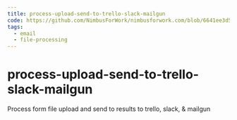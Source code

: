 ```yaml
---
title: process-upload-send-to-trello-slack-mailgun
code: https://github.com/NimbusForWork/nimbusforwork.com/blob/6641ee3d5a1faad3deb6bc5734ae05b521bb9b3b/src/lambda/form.js
tags: 
  - email
  - file-processing
---
```


# process-upload-send-to-trello-slack-mailgun

Process form file upload and send to results to trello, slack, &amp; mailgun
